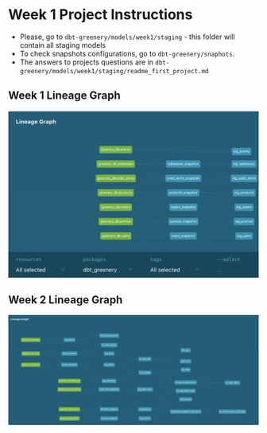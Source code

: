 
# Week 1 Project Instructions
- Please, go to `dbt-greenery/models/week1/staging` - this folder will contain all staging models
- To check snapshots configurations, go to `dbt-greenery/snaphots`. 
- The answers to projects questions are in `dbt-greenery/models/week1/staging/readme_first_project.md`

## Week 1 Lineage Graph
![DAG](images/LineageGraphWeek1.png)

## Week 2 Lineage Graph
![DAG](images/LineageGraphWeek2.png)

